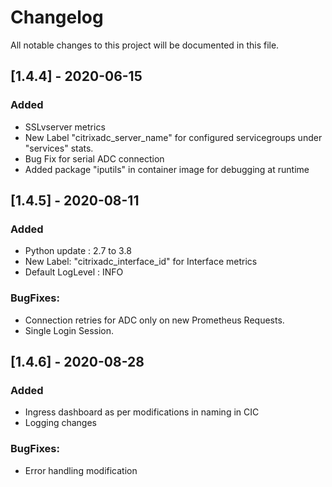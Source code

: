 # Changelog
All notable changes to this project will be documented in this file.


## [1.4.4] - 2020-06-15
### Added
 - SSLvserver metrics
 - New Label "citrixadc_server_name" for configured servicegroups under "services" stats.
 - Bug Fix for serial ADC connection 
 - Added package "iputils" in container image for debugging at runtime
 
## [1.4.5] - 2020-08-11
### Added
 - Python update : 2.7 to 3.8
 - New Label: "citrixadc_interface_id" for Interface metrics
 - Default LogLevel : INFO

### BugFixes:
 - Connection retries for ADC only on new Prometheus Requests.
 - Single Login Session.

## [1.4.6] - 2020-08-28
### Added
 - Ingress dashboard as per modifications in naming in CIC
 - Logging changes

### BugFixes:
 - Error handling modification

